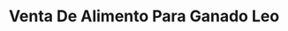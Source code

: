 ---
title: "Venta De Alimento Para Ganado Leo"
url: /san-antonio-la-isla/venta-de-alimento-para-ganado-leo/
shop: agraria
---